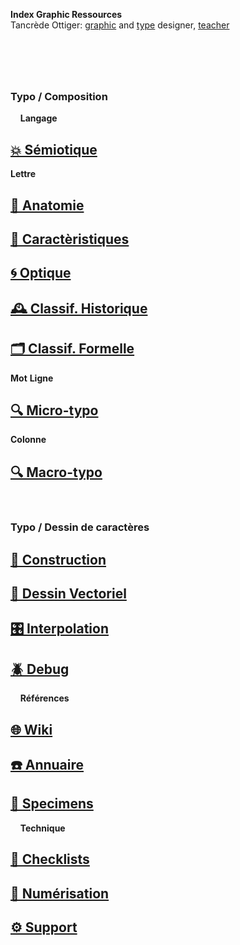   **Index Graphic Ressources**  
  Tancrède Ottiger: [graphic](https://t-o.studio) and [type](https://t-o.supply) designer, [teacher](https://studioto.github.io)
# &nbsp;

<!---
## [🦚 Index Littérature Visuelle]()
## [💼 Portfolio](Student's projects)
## [⚡ Index Logos]()
## [🐦‍⬛ Index Animations]()
## [🏢 Index Grid Systems]()
## [🔮 Design Theories](/)
## [🔲 Design Gestalt](/)
## [📊 Design Hiérarchies](/)
## [🏗️ Typo Grille](/)
## [🚪 Typothèque Eracom](http://typo.eracom.ch)
--->


### Typo / Composition
&nbsp;
&nbsp;
**Langage**
## [💥 Sémiotique](/denote-typeface)
**Lettre**
## [🔬 Anatomie](/describe-typeface)
## [🧬 Caractèristiques](/parameter-typeface)
## [🌀 Optique](/correct-typeface)
## [🕰️ Classif. Historique](/overview-writing-history)
## [🗂️ Classif. Formelle](/classify-typefaces)
**Mot**
**Ligne**
## [🔍 Micro-typo](/set-typeface)
**Colonne**
## [🔍 Macro-typo](/set-typeface)
&nbsp;
&nbsp;
### Typo / Dessin de caractères
## [🔨 Construction](/construct-typeface)
## [📐 Dessin Vectoriel](/draw-vectors)
## [🎛️ Interpolation](/interpolate-vectors)
## [🪲 Debug](/debug-typefaces)
&nbsp;
&nbsp;
**Références**
## [🌐 Wiki](/index-graphic-terminology)
## [☎️ Annuaire](/index-designers)
## [🧪 Specimens](/index-specimens)
&nbsp;
&nbsp;
**Technique**
## [📝 Checklists](/check-things)
## [📸 Numérisation](/digitize-typeface)
## [⚙️ Support](/support-technology)